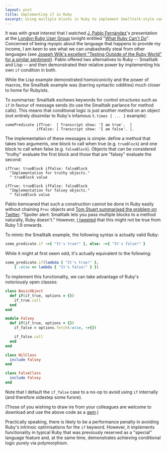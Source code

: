 ```yaml
---
layout: post
title: Implementing if in Ruby
excerpt: Using multiple blocks in Ruby to implement Smalltalk-style control flow.
---
```

It was with great interest that I watched [J. Pablo Fern&aacute;ndez](http://pupeno.com/)'s presentation at the [London Ruby User Group](http://lrug.org/meetings/2012/06/18/july-2012-meeting/) tonight entitled "[What Ruby Can't Do](http://skillsmatter.com/podcast/ajax-ria/what-ruby-cant-do)". Concerned of being myopic about the language that happens to provide my income, I am keen to see what we can unabashedly steal from other languages (see [Joseph Wilk's excellent "Testing Outside of the Ruby World" for a similar sentiment](http://www.confreaks.com/videos/551-scotlandruby2011-testing-outside-of-the-ruby-world)). Pablo offered two alternatives to Ruby -- Smalltalk and Lisp -- and then demonstrated their relative power by implementing his own `if` condition in both.

While the Lisp example demonstrated homoiconicity and the power of macros, the Smalltalk example was (barring syntactic oddities) much closer to home for Rubyists.

To summarise: Smalltalk eschews keywords for control structures such as `if` in favour of message sends (to use the Smalltalk parlance for method calls). This means that conditional logic is just another method on an object (not entirely dissimilar to Ruby's infamous `5.times { ... }` example):

```smalltalk
somePredicate ifTrue:  [ Transcript show: 'I am true'.  ]
              ifFalse: [ Transcript show: 'I am false'. ].
```

The implementation of these messages is simple: define a method that takes two arguments, one block to call when true (e.g. `trueBlock`) and one block to call when false (e.g. `falseBlock`). Objects that can be considered "truthy" evaluate the first block and those that are "falsey" evaluate the second:

```smalltalk
ifTrue: trueBlock ifFalse: falseBlock
  "Implementation for truthy objects."
  ^ trueBlock value
```

```smalltalk
ifTrue: trueBlock ifFalse: falseBlock
  "Implementation for falsey objects."
  ^ falseBlock value
```

Pablo bemoaned that such a construction cannot be done in Ruby easily without chaining `Proc` objects and [Tom Stuart summarised the problem on Twitter](https://twitter.com/mortice/status/222393465663787008): "Spoiler alert: Smalltalk lets you pass multiple blocks to a method naturally, Ruby doesn't." However, [I tweeted](https://twitter.com/mudge/status/222398046825234432) that this might not be true from Ruby 1.9 onwards.

To mimic the Smalltalk example, the following syntax is actually valid Ruby:

```ruby
some_predicate.if ->{ "It's true!" }, else: ->{ "It's false!" }
```

While it might at first seem odd, it's actually equivalent to the following:

```ruby
some_predicate.if(lambda { "It's true!" },
    { :else => lambda { "It's false!" } })
```

To implement this functionality, we can take advantage of Ruby's notoriously open classes:

```ruby
class BasicObject
  def if(if_true, options = {})
    if_true.call
  end
end

module Falsey
  def if(if_true, options = {})
    if_false = options.fetch(:else, ->{})

    if_false.call
  end
end

class NilClass
  include Falsey
end

class FalseClass
  include Falsey
end
```

Note that I default the `if_false` case to a no-op to avoid using `if` internally (and therefore sidestep some furore).

(Those of you wishing to draw ire from your colleagues are welcome to download and use
the above code as a [gem](http://rubygems.org/gems/if).)

Practically speaking, there is likely to be a performance penalty in avoiding Ruby's intrinsic optimisations for the `if` keyword. However, it implements functionality in typical Ruby that was previously reserved as a "special" language feature and, at the same time, demonstrates achieving conditional logic purely via polymorphism.

